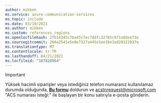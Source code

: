 ```yaml
---
author: mikben
ms.service: azure-communication-services
ms.topic: include
ms.date: 03/10/2021
ms.author: mikben
ms.custom: references_regions
ms.openlocfilehash: 2fb14345c76a45c7ec7ddfc32765c971a8dee73e
ms.sourcegitcommit: 260a2541e5e0e7327a445e1ee1be3ad20122b37e
ms.translationtype: MT
ms.contentlocale: tr-TR
ms.lasthandoff: 04/21/2021
ms.locfileid: "107820964"
---
```

> [!IMPORTANT]
> Yüksek hacimli siparişler veya istediğiniz telefon numaranız kullanılamaz durumda olduğunda, **[Bu formu](https://github.com/Azure/Communication/blob/master/Forms/ACS%20-%20Bulk%20Number%20Acquisition.docx)** doldurun ve acstnrequest@microsoft.com "ACS numarası isteği:" ile başlayan bir konu satırıyla e-posta gönderin.

